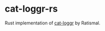 # cat-loggr-rs
Rust implementation of [cat-loggr](https://github.com/Ratismal/cat-loggr) by Ratismal.


